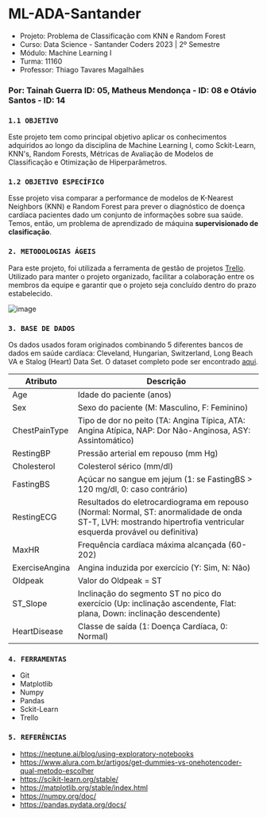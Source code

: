 # ML-ADA-Santander

- Projeto: Problema de Classificação com KNN e Random Forest
- Curso: Data Science - Santander Coders 2023 | 2º Semestre
- Módulo: Machine Learning I
- Turma: 11160
- Professor: Thiago Tavares Magalhães


### Por: Tainah Guerra ID: 05, Matheus Mendonça - ID: 08 e Otávio Santos - ID: 14

### ``1.1 OBJETIVO``

Este projeto tem como principal objetivo aplicar os
conhecimentos adquiridos ao longo da disciplina de Machine Learning I, como Sckit-Learn, KNN's, Random Forests, Métricas de Avaliação de Modelos de Classificação e Otimização de Hiperparâmetros.

### ``1.2 OBJETIVO ESPECÍFICO``

Esse projeto visa comparar a performance de modelos de K-Nearest Neighbors (KNN) e Random Forest para prever o diagnóstico de doença cardíaca pacientes dado um conjunto de informações sobre sua saúde. Temos, então, um problema de aprendizado de máquina **supervisionado de clasificação**.

### ``2. METODOLOGIAS ÁGEIS``

Para este projeto, foi utilizada a ferramenta de gestão de projetos [Trello](https://trello.com/b/h9Q6qqib/projeto-estatistica-ada). Utilizado para manter o projeto organizado,
facilitar a colaboração entre os membros da equipe e garantir que o projeto seja concluído dentro do prazo estabelecido.

![image](https://github.com/tainahguerras/Estatistica-ADA-Santander/assets/142911747/b97bdec4-3ba1-4bb3-b93b-25b5013e0b10)



### ``3. BASE DE DADOS``

Os dados usados foram originados combinando 5 diferentes bancos de dados em saúde cardíaca: Cleveland, Hungarian, Switzerland, Long Beach VA e Stalog (Heart) Data Set. O dataset completo pode ser encontrado [aqui](https://www.kaggle.com/datasets/fedesoriano/heart-failure-prediction).

| Atributo                    | Descrição                                      | 
|-----------------------------|------------------------------------------------|
| Age                         | Idade do paciente (anos) |
| Sex                         | Sexo do paciente (M: Masculino, F: Feminino)                               |
| ChestPainType               | Tipo de dor no peito (TA: Angina Típica, ATA: Angina Atípica, NAP: Dor Não-Anginosa, ASY: Assintomático) |
| RestingBP                   | Pressão arterial em repouso (mm Hg) | 
| Cholesterol                 | Colesterol sérico (mm/dl) | 
| FastingBS                   | Açúcar no sangue em jejum (1: se FastingBS > 120 mg/dl, 0: caso contrário) | 
| RestingECG                  | Resultados do eletrocardiograma em repouso (Normal: Normal, ST: anormalidade de onda ST-T, LVH: mostrando hipertrofia ventricular esquerda provável ou definitiva) |
| MaxHR                       | Frequência cardíaca máxima alcançada (60-202) | 
| ExerciseAngina              | Angina induzida por exercício (Y: Sim, N: Não) | 
| Oldpeak                     | Valor do Oldpeak = ST |                         
| ST_Slope                    | Inclinação do segmento ST no pico do exercício (Up: inclinação ascendente, Flat: plana, Down: inclinação descendente)| 
| HeartDisease                | Classe de saída (1: Doença Cardíaca, 0: Normal) | 


### ``4. FERRAMENTAS``

- Git
- Matplotlib
- Numpy
- Pandas
- Sckit-Learn
- Trello

### ``5. REFERÊNCIAS``

- https://neptune.ai/blog/using-exploratory-notebooks
- https://www.alura.com.br/artigos/get-dummies-vs-onehotencoder-qual-metodo-escolher
- https://scikit-learn.org/stable/
- https://matplotlib.org/stable/index.html
- https://numpy.org/doc/
- https://pandas.pydata.org/docs/
